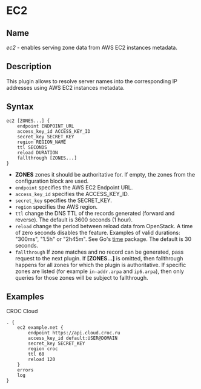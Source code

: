 # EC2

## Name

*ec2* - enables serving zone data from AWS EC2 instances metadata.

## Description

This plugin allows to resolve server names into the corresponding IP addresses using AWS EC2 instances metadata.

## Syntax

```
ec2 [ZONES...] {
    endpoint ENDPOINT_URL
    access_key_id ACCESS_KEY_ID
    secret_key SECRET_KEY
    region REGION_NAME
    ttl SECONDS
    reload DURATION
    fallthrough [ZONES...]
}
```

* **ZONES** zones it should be authoritative for. If empty, the zones from the configuration block
   are used.
* `endpoint` specifies the AWS EC2 Endpoint URL.
* `access_key_id` specifies the ACCESS_KEY_ID.
* `secret_key` specifies the SECRET_KEY.
* `region` specifies the AWS region.
* `ttl` change the DNS TTL of the records generated (forward and reverse). The default is 3600 seconds (1 hour).
* `reload` change the period between reload data from OpenStack. A time of zero seconds disables the
  feature. Examples of valid durations: "300ms", "1.5h" or "2h45m". See Go's
  [time](https://godoc.org/time) package. The default is 30 seconds.
* `fallthrough` If zone matches and no record can be generated, pass request to the next plugin.
  If **[ZONES...]** is omitted, then fallthrough happens for all zones for which the plugin
  is authoritative. If specific zones are listed (for example `in-addr.arpa` and `ip6.arpa`), then only
  queries for those zones will be subject to fallthrough.

## Examples

CROC Cloud

```
. {
    ec2 example.net {
        endpoint https://api.cloud.croc.ru
        access_key_id default:USER@DOMAIN
        secret_key SECRET_KEY
        region croc
        ttl 60
        reload 120
    }
    errors
    log
}
```
